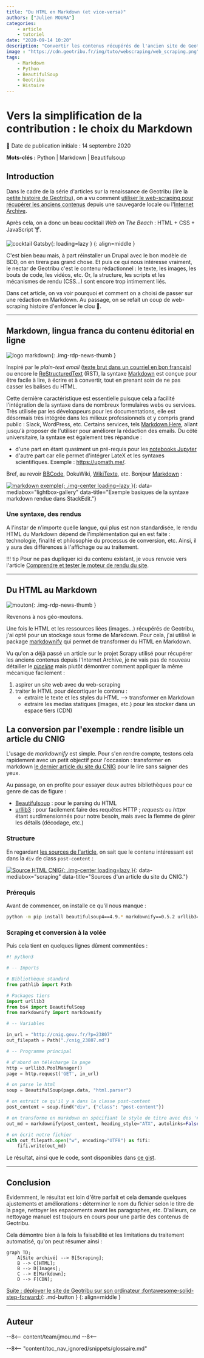 ```yaml
---
title: "Du HTML en Markdown (et vice-versa)"
authors: ["Julien MOURA"]
categories:
    - article
    - tutoriel
date: "2020-09-14 10:20"
description: "Convertir les contenus récupérés de l'ancien site de Geotribu en Markdown (via markdownify) : lingua franca du contenu web 2020."
image : "https://cdn.geotribu.fr/img/tuto/webscraping/web_scraping.png"
tags:
    - Markdown
    - Python
    - BeautifulSoup
    - Geotribu
    - Histoire
---
```


# Vers la simplification de la contribution : le choix du Markdown

:calendar: Date de publication initiale : 14 septembre 2020

**Mots-clés :** Python | Markdown | Beautifulsoup

## Introduction

Dans le cadre de la série d'articles sur la renaissance de Geotribu (lire la [petite histoire de Geotribu](../2020-08-31_geotribu_histoire/)), on a vu comment [utiliser le web-scraping pour récupérer les anciens contenus](../2020-09-08_web-scraping_scrapy_geotribu/) depuis une sauvegarde locale ou l'[Internet Archive].

Après cela, on a donc un beau cocktail *Web on The Beach* : HTML + CSS + JavaScript :cocktail:.

![cocktail Gatsby](https://cdn.geotribu.fr/img/articles-blog-rdp/divers/gif_cocktail_gatsby.webp "Il est frais mon cocktail Web on the Beach, il est frais !"){: loading=lazy }
{: align=middle }

C'est bien beau mais, à part réinstaller un Drupal avec le bon modèle de BDD, on en tirera pas grand chose. Et puis ce qui nous intéresse vraiment, le nectar de Geotribu c'est le contenu rédactionnel : le texte, les images, les bouts de code, les vidéos, etc. Or, la structure, les scripts et les mécanismes de rendu (CSS...) sont encore trop intimement liés.

Dans cet article, on va voir pourquoi et comment on a choisi de passer sur une rédaction en Markdown. Au passage, on se refait un coup de web-scraping histoire d'enfoncer le clou :hammer:.

----

## Markdown, lingua franca du contenu éditorial en ligne

![logo markdown](https://cdn.geotribu.fr/img/logos-icones/markdown.png){: .img-rdp-news-thumb }

Inspiré par le *plain-text email* ([texte brut dans un courriel en bon français](https://fr.wikipedia.org/wiki/Texte_brut#Texte_brut_dans_un_courriel)) ou encore le [ReStructuredText](https://fr.wikipedia.org/wiki/) (RST), la syntaxe [Markdown] est conçue pour être facile à lire, à écrire et à convertir, tout en prenant soin de ne pas casser les balises du HTML.

Cette dernière caractéristique est essentielle puisque cela a facilité l'intégration de la syntaxe dans de nombreux formulaires webs ou services. Très utilisée par les développeurs pour les documentations, elle est désormais très intégrée dans les milieux professionnels et y compris grand public : Slack, WordPress, etc.
Certains services, tels [Markdown Here](https://markdown-here.com/features.html), allant jusqu'à proposer de l'utiliser pour améliorer la rédaction des emails. Du côté universitaire, la syntaxe est également très répandue :

- d'une part en étant quasiment un pré-requis pour les [notebooks Jupyter](https://jupyter.org/)
- d'autre part car elle permet d'intégrer LateX et les syntaxes scientifiques. Exemple : <https://upmath.me/>.

Bref, au revoir [BBCode](https://fr.wikipedia.org/wiki/BBCode), DokuWiki, [WikiTexte](https://fr.wikipedia.org/wiki/Wikitexte), etc. Bonjour [Markdown] :

[![markdown exemple](https://cdn.geotribu.fr/img/internal/contribution/markdown_exemple.png "Exemple basique de la syntaxe markdown"){: .img-center loading=lazy }](https://cdn.geotribu.fr/img/internal/contribution/markdown_exemple.png){: data-mediabox="lightbox-gallery" data-title="Exemple basiques de la syntaxe markdown rendue dans StackEdit."}

### Une syntaxe, des rendus

A l'instar de n'importe quelle langue, qui plus est non standardisée, le rendu HTML du Markdown dépend de l'implémentation qui en est faite : technologie, finalité et philosophie du processus de conversion, etc. Ainsi, il y aura des différences à l'affichage ou au traitement.

!!! tip
    Pour ne pas dupliquer ici du contenu existant, je vous renvoie vers l'article [Comprendre et tester le moteur de rendu du site](/contribuer/build_site/markdown_engine/).

----

## Du HTML au Markdown

![mouton](https://cdn.geotribu.fr/img/logos-icones/divers/mouton.jpg "Bêêêêê"){: .img-rdp-news-thumb }

Revenons à nos géo-moutons.

Une fois le HTML et les ressources liées (images...) récupérés de Geotribu, j'ai opté pour un stockage sous forme de Markdown. Pour cela, j'ai utilisé le package [markdownify](https://github.com/matthewwithanm/python-markdownify) qui permet de transformer du HTML en Markdown.

Vu qu'on a déjà passé un article sur le projet Scrapy utilisé pour récupérer les anciens contenus depuis l'Internet Archive, je ne vais pas de nouveau détailler le [_pipeline_](/articles/2020/2020-09-08_web-scraping_scrapy_geotribu/) mais plutôt démontrer comment appliquer la même mécanique facilement :

1. aspirer un site web avec du web-scraping
2. traiter le HTML pour décortiquer le contenu :
    - extraire le texte et les styles du HTML --> transformer en Markdown
    - extraire les medias statiques (images, etc.) pour les stocker dans un espace tiers (CDN)

## La conversion par l'exemple : rendre lisible un article du CNIG

L'usage de _markdownify_ est simple. Pour s'en rendre compte, testons cela rapidement avec un petit objectif pour l'occasion : transformer en markdown [le dernier article du site du CNIG](http://cnig.gouv.fr/?p=23807) pour le lire sans saigner des yeux.

Au passage, on en profite pour essayer deux autres bibliothèques pour ce genre de cas de figure :

- [Beautifulsoup](https://www.crummy.com/software/BeautifulSoup/) : pour le parsing du HTML
- [urllib3](https://urllib3.readthedocs.io/) : pour facilement faire des requêtes HTTP ; _requests_ ou _httpx_ étant surdimensionnés pour notre besoin, mais avec la flemme de gérer les détails (décodage, etc.)

### Structure

En regardant [les sources de l'article](view-source:http://cnig.gouv.fr/?p=23807), on sait que le contenu intéressant est dans la `div` de class `post-content` :

[![Source HTML CNIG](https://cdn.geotribu.fr/img/tuto/webscraping/scraping_cnig_art_source.png "Les sources de l'article du CNIG "){: .img-center loading=lazy }](https://cdn.geotribu.fr/img/tuto/webscraping/scraping_cnig_art_source.png){: data-mediabox="scraping" data-title="Sources d'un article du site du CNIG."}

### Prérequis

Avant de commencer, on installe ce qu'il nous manque :

```bash
python -m pip install beautifulsoup4==4.9.* markdownify==0.5.2 urllib3==1.25.*
```

### Scraping et conversion à la volée

Puis cela tient en quelques lignes dûment commentées :

```python
#! python3

# -- Imports

# Bibliothèque standard
from pathlib import Path

# Packages tiers
import urllib3
from bs4 import BeautifulSoup
from markdownify import markdownify

# -- Variables

in_url = "http://cnig.gouv.fr/?p=23807"
out_filepath = Path("./cnig_23807.md")

# -- Programme principal

# d'abord on télécharge la page
http = urllib3.PoolManager()
page = http.request('GET', in_url)

# on parse le html
soup = BeautifulSoup(page.data, "html.parser")

# on extrait ce qu'il y a dans la classe post-content
post_content = soup.find("div", {"class": "post-content"})

# on transforme en markdown en spécifiant le style de titre avec des '#'
out_md = markdownify(post_content, heading_style="ATX", autolinks=False)

# on écrit notre fichier
with out_filepath.open("w", encoding="UTF8") as fifi:
    fifi.write(out_md)
```

Le résultat, ainsi que le code, sont disponibles dans [ce gist](https://gist.github.com/Guts/a77e9e378b7157f568077ab47937a9d9).

----

## Conclusion

Evidemment, le résultat est loin d'être parfait et cela demande quelques ajustements et améliorations : déterminer le nom du fichier selon le titre de la page, nettoyer les espacements avant les paragraphes, etc. D'ailleurs, ce nettoyage manuel est toujours en cours pour une partie des contenus de Geotribu.

Cela démontre bien à la fois la faisabilité et les limitations du traitement automatisé, qu'on peut résumer ainsi :

```mermaid
graph TD;
    A[Site archivé] --> B[Scraping];
    B --> C[HTML];
    B --> D[Images];
    C --> E[Markdown];
    D --> F[CDN];
```

[Suite : déployer le site de Geotribu sur son ordinateur :fontawesome-solid-step-forward:](/articles/2020/2020-12-30_deployer_geotribu_a_la_maison/){: .md-button }
{: align=middle }

----

## Auteur

--8<--
content/team/jmou.md
--8<--

--8<-- "content/toc_nav_ignored/snippets/glossaire.md"

<!-- Hyperlinks reference -->
[Markdown]: https://fr.wikipedia.org/wiki/Markdown
[Internet Archive]: https://archive.org
[Scrapy]: https://scrapy.org/
